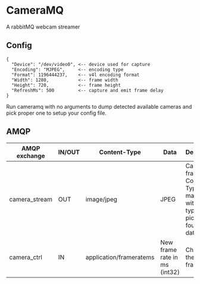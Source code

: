 # CameraMQ

A rabbitMQ webcam streamer

## Config

    {
      "Device": "/dev/video0", <-- device used for capture
      "Encoding": "MJPEG",     <-- encoding type
      "Format": 1196444237,    <-- v4l encoding format
      "Width": 1280,           <-- frame width
      "Height": 720,           <-- frame height
      "RefreshMs": 500         <-- capture and emit frame delay
    }

Run cameramq with no arguments to dump detected available cameras and pick proper one to setup your config file.

## AMQP


| AMQP exchange | IN/OUT | Content-Type | Data | Description |
| ------------ | ------ | ------------ | ---- | ----------- |
| camera_stream | OUT   | image/jpeg   | JPEG | Captured frame. Content-Type matches with the type of the picture found in data |
| camera_ctrl   | IN    |application/frameratems | New frame rate in ms (int32) | Changes the capture frame rate  |

